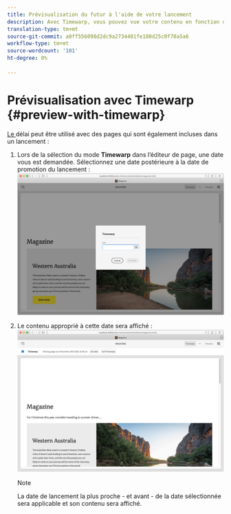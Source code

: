 ```yaml
---
title: Prévisualisation du futur à l'aide de votre lancement
description: Avec Timewarp, vous pouvez vue votre contenu en fonction de vos lancements.
translation-type: tm+mt
source-git-commit: a0ff556098d2dc9a2734401fe180d25c0f78a5a6
workflow-type: tm+mt
source-wordcount: '101'
ht-degree: 0%

---
```



# Prévisualisation avec Timewarp {#preview-with-timewarp}

[Le ](/help/sites-cloud/authoring/features/page-versions.md#timewarp) délai peut être utilisé avec des pages qui sont également incluses dans un lancement :

1. Lors de la sélection du mode **Timewarp** dans l’éditeur de page, une date vous est demandée. Sélectionnez une date postérieure à la date de promotion du lancement :
   ![Navigation dans le lancement à partir de l’éditeur de page](/help/sites-cloud/authoring/assets/launches-timewarp-01.png)

1. Le contenu approprié à cette date sera affiché :
   ![Navigation dans le lancement à partir de l’éditeur de page](/help/sites-cloud/authoring/assets/launches-timewarp-02.png)

   >[!NOTE]
   >
   >La date de lancement la plus proche - et avant - de la date sélectionnée sera applicable et son contenu sera affiché.
